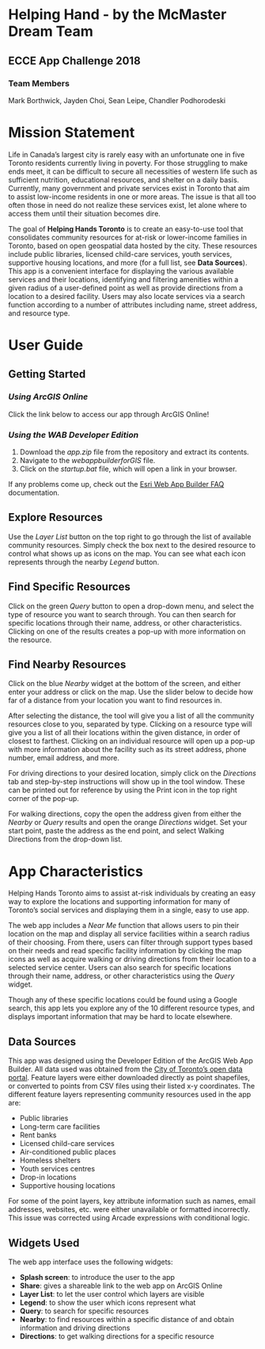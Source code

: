 # Helping Hand - by the McMaster Dream Team

## ECCE App Challenge 2018

### Team Members
Mark Borthwick, Jayden Choi, Sean Leipe, Chandler Podhorodeski

# Mission Statement

Life in Canada’s largest city is rarely easy with an unfortunate one in five Toronto residents currently living in poverty. For those struggling to make ends meet, it can be difficult to secure all necessities of western life such as sufficient nutrition, educational resources, and shelter on a daily basis. Currently, many government and private services exist in Toronto that aim to assist low-income residents in one or more areas. The issue is that all too often those in need do not realize these services exist, let alone where to access them until their situation becomes dire.

The goal of **Helping Hands Toronto** is to create an easy-to-use tool that consolidates community resources for at-risk or lower-income families in Toronto, based on open geospatial data hosted by the city. These resources include public libraries, licensed child-care services, youth services, supportive housing locations, and more (for a full list, see **Data Sources**). This app is a convenient interface for displaying the various available services and their locations, identifying and filtering amenities within a given radius of a user-defined point as well as provide directions from a location to a desired facility. Users may also locate services via a search function according to a number of attributes including name, street address, and resource type.

# User Guide

## Getting Started

### *Using ArcGIS Online*
Click the link below to access our app through ArcGIS Online!

### *Using the WAB Developer Edition*
1. Download the *app.zip* file from the repository and extract its contents.
2. Navigate to the *webappbuilderforGIS* file.
3. Click on the *startup.bat* file, which will open a link in your browser.

If any problems come up, check out the [Esri Web App Builder FAQ](https://developers.arcgis.com/web-appbuilder/guide/faqs.htm) documentation.

## Explore Resources
Use the *Layer List* button on the top right to go through the list of available community resources. Simply check the box next to the desired resource to control what shows up as icons on the map. You can see what each icon represents through the nearby *Legend* button.

## Find Specific Resources
Click on the green *Query* button to open a drop-down menu, and select the type of resource you want to search through. You can then search for specific locations through their name, address, or other characteristics. Clicking on one of the results creates a pop-up with more information on the resource.

## Find Nearby Resources
Click on the blue *Nearby* widget at the bottom of the screen, and either enter your address or click on the map. Use the slider below to decide how far of a distance from your location you want to find resources in.

After selecting the distance, the tool will give you a list of all the community resources close to you, separated by type. Clicking on a resource type will give you a list of all their locations within the given distance, in order of closest to farthest. Clicking on an individual resource will open up a pop-up with more information about the facility such as its street address, phone number, email address, and more.

For driving directions to your desired location, simply click on the *Directions* tab and step-by-step instructions will show up in the tool window. These can be printed out for reference by using the Print icon in the top right corner of the pop-up.

For walking directions, copy the open the address given from either the *Nearby* or *Query* results and open the orange *Directions* widget. Set your start point, paste the address as the end point, and select Walking Directions from the drop-down list.

# App Characteristics

Helping Hands Toronto aims to assist at-risk individuals by creating an easy way to explore the locations and supporting information for many of Toronto’s social services and displaying them in a single, easy to use app.

The web app includes a *Near Me* function that allows users to pin their location on the map and display all service facilities within a search radius of their choosing. From there, users can filter through support types based on their needs and read specific facility information by clicking the map icons as well as acquire walking or driving directions from their location to a selected service center.  Users can also search for specific locations through their name, address, or other characteristics using the *Query* widget.

Though any of these specific locations could be found using a Google search, this app lets you explore any of the 10 different resource types, and displays important information that may be hard to locate elsewhere.

## Data Sources

This app was designed using the Developer Edition of the ArcGIS Web App Builder.  All data used was obtained from the [City of Toronto’s open data portal](https://www.toronto.ca/city-government/data-research-maps/open-data/). Feature layers were either downloaded directly as point shapefiles, or converted to points from CSV files using their listed x-y coordinates. The different feature layers representing community resources used in the app are:

* Public libraries
* Long-term care facilities
* Rent banks
* Licensed child-care services
* Air-conditioned public places
* Homeless shelters
* Youth services centres
* Drop-in locations
* Supportive housing locations

For some of the point layers, key attribute information such as names, email addresses, websites, etc. were either unavailable or formatted incorrectly. This issue was corrected using Arcade expressions with conditional logic.

## Widgets Used

The web app interface uses the following widgets:

* **Splash screen**: to introduce the user to the app
* **Share**: gives a shareable link to the web app on ArcGIS Online
* **Layer List**: to let the user control which layers are visible 
* **Legend**: to show the user which icons represent what
* **Query**: to search for specific resources
* **Nearby**: to find resources within a specific distance of and obtain information and driving directions
* **Directions**: to get walking directions for a specific resource
